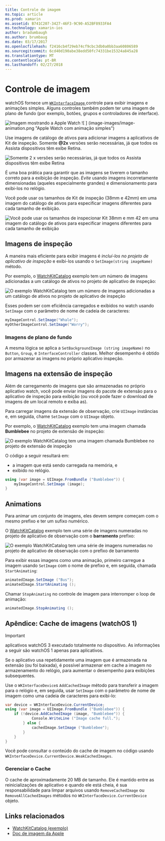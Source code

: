 ```yaml
---
title: Controle de imagem
ms.topic: article
ms.prod: xamarin
ms.assetid: B741C207-3427-46F3-9C90-A52BF8933FA4
ms.technology: xamarin-ios
author: bradumbaugh
ms.author: brumbaug
ms.date: 03/17/2017
ms.openlocfilehash: f2416cb4f29eb74cf9cbc3db0a0bb3aa60806589
ms.sourcegitcommit: 6cd40d190abe38edd50fc74331be15324a845a28
ms.translationtype: MT
ms.contentlocale: pt-BR
ms.lasthandoff: 02/27/2018
---
```

# <a name="image-control"></a>Controle de imagem

watchOS fornece um [ `WKInterfaceImage` ](https://developer.xamarin.com/api/type/WatchKit.WKInterfaceImage/) controle para exibir imagens e animações simples. Alguns controles também podem ter uma imagem de plano de fundo (por exemplo, botões, grupos e controladores de interface).

![](image-images/image-walkway.png "Imagem mostrando a Apple Watch") ![ ] (image-images/image-animation.png "Apple Watch com animação simples")
<!-- watch image courtesy of http://infinitapps.com/bezel/ -->

Use imagens de catálogo de ativos para adicionar imagens a aplicativos de Kit de inspeção.
Somente  **@2x**  versões serão necessárias, já que todos os Assista dispositivos têm exibe Retina.

![](image-images/asset-universal-sml.png "Somente 2 x versões serão necessárias, já que todos os Assista dispositivos têm exibe Retina")

É uma boa prática para garantir que as imagens se tiverem o tamanho correto para a exibição de inspeção. *Evite* usando imagens incorretamente dimensionadas (aqueles especialmente grandes) e dimensionamento para exibi-los no relógio.

Você pode usar os tamanhos de Kit de inspeção (38mm e 42mm) em uma imagem do catálogo de ativos para especificar imagens diferentes para cada tamanho de exibição.

![](image-images/asset-watch-sml.png "Você pode usar os tamanhos de inspecionar Kit 38mm e mm 42 em uma imagem do catálogo de ativos para especificar imagens diferentes para cada tamanho de exibição")


## <a name="images-on-the-watch"></a>Imagens de inspeção

A maneira mais eficiente para exibir imagens é *incluí-los no projeto de aplicativo de inspeção* e exibi-los usando o `SetImage(string imageName)` método.

Por exemplo, o [WatchKitCatalog](https://developer.xamarin.com/samples/WatchKitCatalog/) exemplo tem um número de imagens adicionadas a um catálogo de ativos no projeto de aplicativo de inspeção:

![](image-images/asset-whale-sml.png "O exemplo WatchKitCatalog tem um número de imagens adicionadas a um catálogo de ativos no projeto de aplicativo de inspeção")

Esses podem ser com eficiência carregados e exibidos no watch usando `SetImage` com o parâmetro de nome de cadeia de caracteres:

```csharp
myImageControl.SetImage("Whale");
myOtherImageControl.SetImage("Worry");
```

### <a name="background-images"></a>Imagens de plano de fundo

A mesma lógica se aplica a `SetBackgroundImage (string imageName)` no `Button`, `Group`, e `InterfaceController` classes. Melhor desempenho é obtido por armazenar as imagens no próprio aplicativo inspeção.


## <a name="images-in-the-watch-extension"></a>Imagens na extensão de inspeção

Além de carregamento de imagens que são armazenadas no próprio aplicativo watch, você pode enviar imagens do pacote de extensão para o aplicativo de inspeção para exibição (ou você pode fazer o download de imagens de um local remoto e exiba as).

Para carregar imagens da extensão de observação, crie `UIImage` instâncias e, em seguida, chame `SetImage` com o `UIImage` objeto.

Por exemplo, o [WatchKitCatalog](https://developer.xamarin.com/samples/monotouch/watchOS/WatchKitCatalog/) exemplo tem uma imagem chamada **Bumblebee** no projeto de extensão de inspeção:

![](image-images/asset-bumblebee-sml.png "O exemplo WatchKitCatalog tem uma imagem chamada Bumblebee no projeto de extensão de inspeção")

O código a seguir resultará em:

- a imagem que está sendo carregada na memória, e
- exibido no relógio.

```csharp
using (var image = UIImage.FromBundle ("Bumblebee")) {
    myImageControl.SetImage (image);
}
```


## <a name="animations"></a>Animations

Para animar um conjunto de imagens, eles devem sempre começam com o mesmo prefixo e ter um sufixo numérico.

O [WatchKitCatalog](https://developer.xamarin.com/samples/monotouch/watchOS/WatchKitCatalog/) exemplo tem uma série de imagens numeradas no projeto de aplicativo de observação com o **barramento** prefixo:

![](image-images/asset-bus-animation-sml.png "O exemplo WatchKitCatalog tem uma série de imagens numeradas no projeto de aplicativo de observação com o prefixo de barramento")

Para exibir essas imagens como uma animação, primeiro carregue a imagem usando `SetImage` com o nome de prefixo e, em seguida, chamada `StartAnimating`:

```csharp
animatedImage.SetImage ("Bus");
animatedImage.StartAnimating ();
```

Chamar `StopAnimating` no controle de imagem para interromper o loop de animação:

```csharp
animatedImage.StopAnimating ();
```


<a name="cache" />

## <a name="appendix-caching-images-watchos-1"></a>Apêndice: Cache de imagens (watchOS 1)

> [!IMPORTANT]
> aplicativos watchOS 3 executado totalmente no dispositivo. As informações a seguir são watchOS 1 apenas para aplicativos.



Se o aplicativo usa repetidamente uma imagem que é armazenada na extensão (ou foi baixada), é possível armazenar em cache a imagem no armazenamento do relógio, para aumentar o desempenho para exibições subsequentes.

Use o `WKInterfaceDevice`s `AddCachedImage` método para transferir a imagem para o relógio e, em seguida, usar `SetImage` com o parâmetro de nome de imagem como uma cadeia de caracteres para exibi-lo:

```csharp
var device = WKInterfaceDevice.CurrentDevice;
using (var image = UIImage.FromBundle ("Bumblebee")) {
    if (!device.AddCachedImage (image, "Bumblebee")) {
            Console.WriteLine ("Image cache full.");
        } else {
            cachedImage.SetImage ("Bumblebee");
        }
    }
}
```

Você pode consultar o conteúdo do cache de imagem no código usando `WKInterfaceDevice.CurrentDevice.WeakCachedImages`.


### <a name="managing-the-cache"></a>Gerenciar o Cache

O cache de aproximadamente 20 MB de tamanho. Ele é mantido entre as reinicializações de aplicativo e quando ele está cheia, é sua responsabilidade para limpar arquivos usando `RemoveCachedImage` ou `RemoveAllCachedImages` métodos no `WKInterfaceDevice.CurrentDevice` objeto.



## <a name="related-links"></a>Links relacionados

- [WatchKitCatalog (exemplo)](https://developer.xamarin.com/samples/monotouch/watchOS/WatchKitCatalog/)
- [Doc de imagem da Apple](https://developer.apple.com/library/prerelease/ios/documentation/General/Conceptual/WatchKitProgrammingGuide/Images.html)
